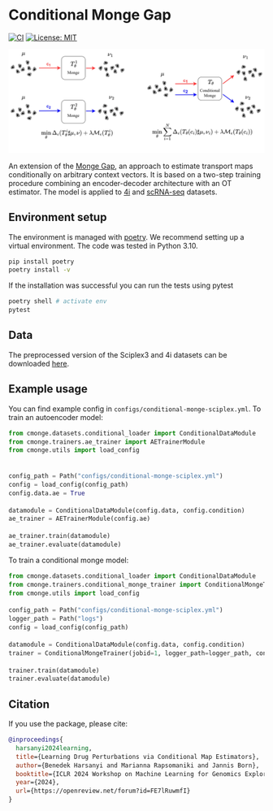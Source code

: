 # Conditional Monge Gap

[![CI](https://github.com/AI4SCR/conditional-monge/actions/workflows/ci.yml/badge.svg)](https://github.com/AI4SCR/conditional-monge/actions/workflows/ci.yml)
[![License: MIT](https://img.shields.io/badge/License-MIT-yellow.svg)](https://opensource.org/licenses/MIT)

![](assets/overview.jpg)

An extension of the [Monge Gap](https://arxiv.org/abs/2302.04953), an approach to estimate transport maps conditionally on arbitrary context vectors. It is based on a two-step training procedure combining an encoder-decoder architecture with an OT estimator. The model is applied to [4i](https://pubmed.ncbi.nlm.nih.gov/30072512/) and [scRNA-seq](https://www.ncbi.nlm.nih.gov/pmc/articles/PMC7289078/) datasets.

## Environment setup

The environment is managed with [poetry](https://python-poetry.org/docs/managing-environments/). We recommend setting up a virtual environment. The code was tested in Python 3.10.
```sh
pip install poetry
poetry install -v
```

If the installation was successful you can run the tests using pytest
```sh
poetry shell # activate env
pytest
```

## Data

The preprocessed version of the Sciplex3 and 4i datasets can be downloaded [here](https://polybox.ethz.ch/index.php/s/RAykIMfDl0qCJaM).


## Example usage

You can find example config in `configs/conditional-monge-sciplex.yml`.
To train an autoencoder model:
```py
from cmonge.datasets.conditional_loader import ConditionalDataModule
from cmonge.trainers.ae_trainer import AETrainerModule
from cmonge.utils import load_config


config_path = Path("configs/conditional-monge-sciplex.yml")
config = load_config(config_path)
config.data.ae = True

datamodule = ConditionalDataModule(config.data, config.condition)
ae_trainer = AETrainerModule(config.ae)

ae_trainer.train(datamodule)
ae_trainer.evaluate(datamodule)
```

To train a conditional monge model:

```py
from cmonge.datasets.conditional_loader import ConditionalDataModule
from cmonge.trainers.conditional_monge_trainer import ConditionalMongeTrainer
from cmonge.utils import load_config

config_path = Path("configs/conditional-monge-sciplex.yml")
logger_path = Path("logs")
config = load_config(config_path)

datamodule = ConditionalDataModule(config.data, config.condition)
trainer = ConditionalMongeTrainer(jobid=1, logger_path=logger_path, config=config.model, datamodule=datamodule)

trainer.train(datamodule)
trainer.evaluate(datamodule)
```

## Citation
If you use the package, please cite:
```bib
@inproceedings{
  harsanyi2024learning,
  title={Learning Drug Perturbations via Conditional Map Estimators},
  author={Benedek Harsanyi and Marianna Rapsomaniki and Jannis Born},
  booktitle={ICLR 2024 Workshop on Machine Learning for Genomics Explorations},
  year={2024},
  url={https://openreview.net/forum?id=FE7lRuwmfI}
}
```

